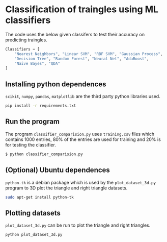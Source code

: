 # Classification of traingles using ML classifiers
The code uses the below given classifers to test their accuracy on 
predicting traingles.

```python
Classifiers = [
    "Nearest Neighbors", "Linear SVM", "RBF SVM", "Gaussian Process",
    "Decision Tree", "Random Forest", "Neural Net", "AdaBoost",
    "Naive Bayes", "QDA"
]
```

## Installing python dependences
`scikit`, `numpy`, `pandas`, `matplotlib` are the third party python libraries used.
```bash
pip install -r requirements.txt
```

## Run the program
The program `classifier_comparision.py` uses `training.csv` files which
contains 1000 entries, 80% of the entries are used for training and 20%
is for testing the classifier.
```bash
$ python classifier_comparision.py
```

## (Optional) Ubuntu dependences
`python-tk` is a debian package which is used by the `plot_dataset_3d.py` 
program to 3D plot the triangle and right triangle datasets.
```bash
sudo apt-get install python-tk
```

## Plotting datasets
`plot_dataset_3d.py` can be run to plot the triangle and right triangles.
```bash
python plot_dataset_3d.py
```
